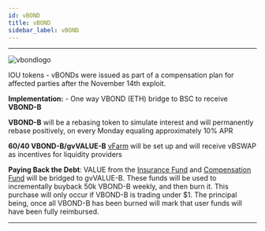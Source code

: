 ```yaml
---
id: vBOND
title: vBOND
sidebar_label: vBOND
---
```




---

![vbondlogo](../img/VBOND_LOGO.png)


IOU tokens - vBONDs were issued as part of a compensation plan for affected parties after the November 14th exploit.

**Implementation:** - One way VBOND (ETH) bridge to BSC to receive **VBOND-B**

**VBOND-B** will be a rebasing token to simulate interest and will permanently rebase positively, on every Monday equaling approximately 10% APR

**60/40 VBOND-B/gvVALUE-B** [vFarm](https://bsc.valuedefi.io/#/vfarm/0xd56339F80586c08B7a4E3a68678d16D37237Bd96/32) will be set up and will receive vBSWAP as incentives for liquidity providers

**Paying Back the Debt**: VALUE from the [Insurance Fund](https://etherscan.io/address/0xb7b2ea8a1198368f950834875047aa7294a2bdaa) and [Compensation Fund](https://etherscan.io/address/0x2b52472950cda46fb3369eff2719e144699f3a07) will be bridged to gvVALUE-B. These funds will be used to incrementally buyback 50k VBOND-B weekly, and then burn it. This purchase will only occur if VBOND-B is trading under $1. The principal being, once all VBOND-B has been burned will mark that user funds will have been fully reimbursed. 

---
